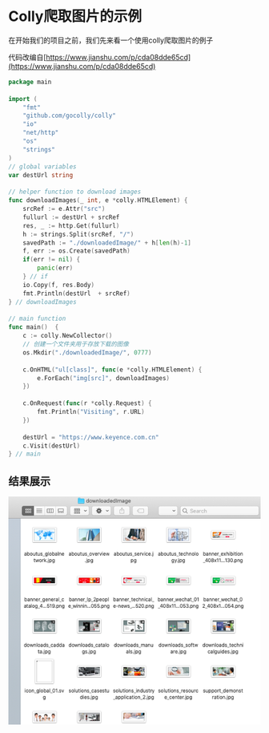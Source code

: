 # Colly爬取图片的示例

在开始我们的项目之前，我们先来看一个使用colly爬取图片的例子

代码改编自[https://www.jianshu.com/p/cda08dde65cd](https://www.jianshu.com/p/cda08dde65cd)
```go
package main

import (
    "fmt"
    "github.com/gocolly/colly"
    "io"
    "net/http"
    "os"
    "strings"
)
// global variables
var destUrl string

// helper function to download images
func downloadImages(_ int, e *colly.HTMLElement) {
    srcRef := e.Attr("src")
    fullurl := destUrl + srcRef
    res, _ := http.Get(fullurl)
    h := strings.Split(srcRef, "/")
    savedPath := "./downloadedImage/" + h[len(h)-1]
    f, err := os.Create(savedPath)
    if(err != nil) {
        panic(err)
    } // if
    io.Copy(f, res.Body)
    fmt.Println(destUrl  + srcRef)
} // downloadImages

// main function
func main()  {
    c := colly.NewCollector()
    // 创建一个文件夹用于存放下载的图像
    os.Mkdir("./downloadedImage/", 0777)

    c.OnHTML("ul[class]", func(e *colly.HTMLElement) {
        e.ForEach("img[src]", downloadImages)
    })

    c.OnRequest(func(r *colly.Request) {
        fmt.Println("Visiting", r.URL)
    })

    destUrl = "https://www.keyence.com.cn"
    c.Visit(destUrl)
} // main
```

## 结果展示

<div align=center><img src="../images/18.png"/></div>